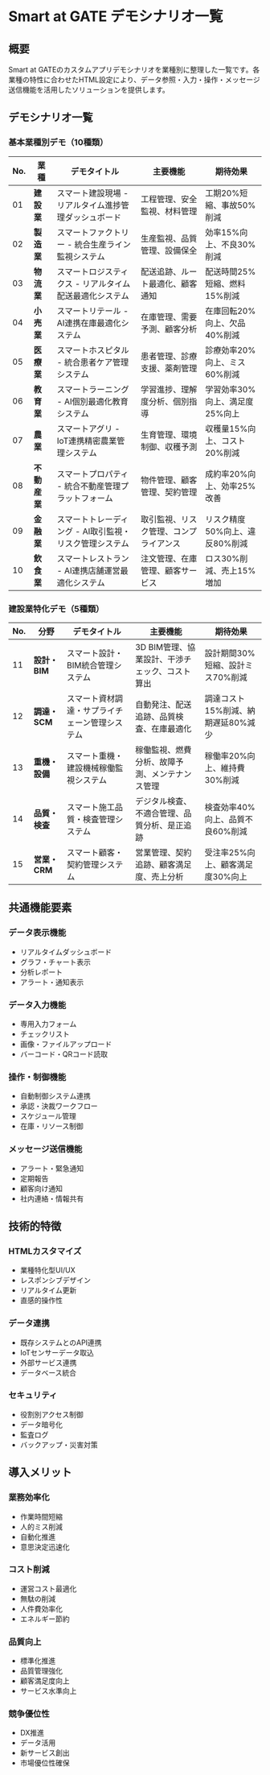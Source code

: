 # Smart at GATE デモシナリオ一覧

## 概要
Smart at GATEのカスタムアプリデモシナリオを業種別に整理した一覧です。各業種の特性に合わせたHTML設定により、データ参照・入力・操作・メッセージ送信機能を活用したソリューションを提供します。

## デモシナリオ一覧

### 基本業種別デモ（10種類）

| No. | 業種 | デモタイトル | 主要機能 | 期待効果 |
|-----|------|-------------|----------|----------|
| 01 | **建設業** | スマート建設現場 - リアルタイム進捗管理ダッシュボード | 工程管理、安全監視、材料管理 | 工期20%短縮、事故50%削減 |
| 02 | **製造業** | スマートファクトリー - 統合生産ライン監視システム | 生産監視、品質管理、設備保全 | 効率15%向上、不良30%削減 |
| 03 | **物流業** | スマートロジスティクス - リアルタイム配送最適化システム | 配送追跡、ルート最適化、顧客通知 | 配送時間25%短縮、燃料15%削減 |
| 04 | **小売業** | スマートリテール - AI連携在庫最適化システム | 在庫管理、需要予測、顧客分析 | 在庫回転20%向上、欠品40%削減 |
| 05 | **医療業** | スマートホスピタル - 統合患者ケア管理システム | 患者管理、診療支援、薬剤管理 | 診療効率20%向上、ミス60%削減 |
| 06 | **教育業** | スマートラーニング - AI個別最適化教育システム | 学習進捗、理解度分析、個別指導 | 学習効率30%向上、満足度25%向上 |
| 07 | **農業** | スマートアグリ - IoT連携精密農業管理システム | 生育管理、環境制御、収穫予測 | 収穫量15%向上、コスト20%削減 |
| 08 | **不動産業** | スマートプロパティ - 統合不動産管理プラットフォーム | 物件管理、顧客管理、契約管理 | 成約率20%向上、効率25%改善 |
| 09 | **金融業** | スマートトレーディング - AI取引監視・リスク管理システム | 取引監視、リスク管理、コンプライアンス | リスク精度50%向上、違反80%削減 |
| 10 | **飲食業** | スマートレストラン - AI連携店舗運営最適化システム | 注文管理、在庫管理、顧客サービス | ロス30%削減、売上15%増加 |

### 建設業特化デモ（5種類）

| No. | 分野 | デモタイトル | 主要機能 | 期待効果 |
|-----|------|-------------|----------|----------|
| 11 | **設計・BIM** | スマート設計・BIM統合管理システム | 3D BIM管理、協業設計、干渉チェック、コスト算出 | 設計期間30%短縮、設計ミス70%削減 |
| 12 | **調達・SCM** | スマート資材調達・サプライチェーン管理システム | 自動発注、配送追跡、品質検査、在庫最適化 | 調達コスト15%削減、納期遅延80%減少 |
| 13 | **重機・設備** | スマート重機・建設機械稼働監視システム | 稼働監視、燃費分析、故障予測、メンテナンス管理 | 稼働率20%向上、維持費30%削減 |
| 14 | **品質・検査** | スマート施工品質・検査管理システム | デジタル検査、不適合管理、品質分析、是正追跡 | 検査効率40%向上、品質不良60%削減 |
| 15 | **営業・CRM** | スマート顧客・契約管理システム | 営業管理、契約追跡、顧客満足度、売上分析 | 受注率25%向上、顧客満足度30%向上 |

## 共通機能要素

### データ表示機能
- リアルタイムダッシュボード
- グラフ・チャート表示
- 分析レポート
- アラート・通知表示

### データ入力機能
- 専用入力フォーム
- チェックリスト
- 画像・ファイルアップロード
- バーコード・QRコード読取

### 操作・制御機能
- 自動制御システム連携
- 承認・決裁ワークフロー
- スケジュール管理
- 在庫・リソース制御

### メッセージ送信機能
- アラート・緊急通知
- 定期報告
- 顧客向け通知
- 社内連絡・情報共有

## 技術的特徴

### HTMLカスタマイズ
- 業種特化型UI/UX
- レスポンシブデザイン
- リアルタイム更新
- 直感的操作性

### データ連携
- 既存システムとのAPI連携
- IoTセンサーデータ取込
- 外部サービス連携
- データベース統合

### セキュリティ
- 役割別アクセス制御
- データ暗号化
- 監査ログ
- バックアップ・災害対策

## 導入メリット

### 業務効率化
- 作業時間短縮
- 人的ミス削減
- 自動化推進
- 意思決定迅速化

### コスト削減
- 運営コスト最適化
- 無駄の削減
- 人件費効率化
- エネルギー節約

### 品質向上
- 標準化推進
- 品質管理強化
- 顧客満足度向上
- サービス水準向上

### 競争優位性
- DX推進
- データ活用
- 新サービス創出
- 市場優位性確保